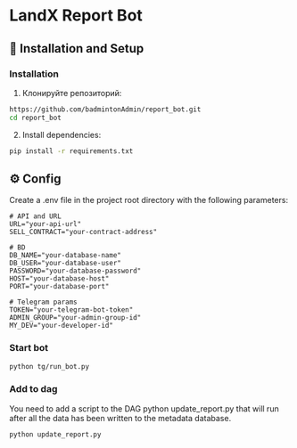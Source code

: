 # LandX Report Bot

## 🚀 Installation and Setup

### Installation

1. Клонируйте репозиторий:
```bash
https://github.com/badmintonAdmin/report_bot.git
cd report_bot
```

2. Install dependencies:
```bash
pip install -r requirements.txt
```

## ⚙️ Config

Create a .env file in the project root directory with the following parameters:

```env
# API and URL 
URL="your-api-url"
SELL_CONTRACT="your-contract-address"

# BD
DB_NAME="your-database-name"
DB_USER="your-database-user"
PASSWORD="your-database-password"
HOST="your-database-host"
PORT="your-database-port"

# Telegram params
TOKEN="your-telegram-bot-token"
ADMIN_GROUP="your-admin-group-id"
MY_DEV="your-developer-id"
```

### Start bot
```bash
python tg/run_bot.py
```

### Add to dag
You need to add a script to the DAG python update_report.py that will run after all the data has been written to the metadata database.
```bash
python update_report.py
```
